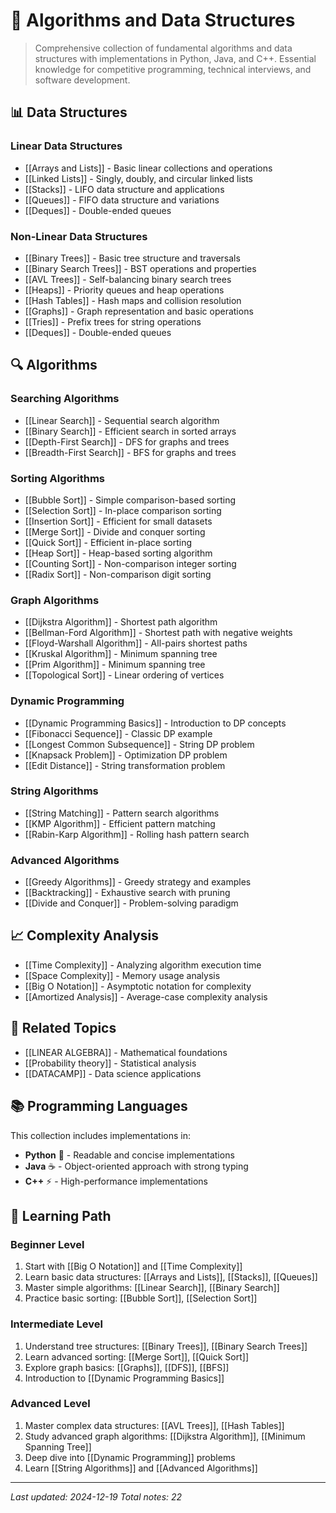 # 🧮 Algorithms and Data Structures

> Comprehensive collection of fundamental algorithms and data structures with implementations in Python, Java, and C++. Essential knowledge for competitive programming, technical interviews, and software development.

## 📊 Data Structures

### Linear Data Structures
- [[Arrays and Lists]] - Basic linear collections and operations
- [[Linked Lists]] - Singly, doubly, and circular linked lists
- [[Stacks]] - LIFO data structure and applications
- [[Queues]] - FIFO data structure and variations
- [[Deques]] - Double-ended queues

### Non-Linear Data Structures
- [[Binary Trees]] - Basic tree structure and traversals
- [[Binary Search Trees]] - BST operations and properties
- [[AVL Trees]] - Self-balancing binary search trees
- [[Heaps]] - Priority queues and heap operations
- [[Hash Tables]] - Hash maps and collision resolution
- [[Graphs]] - Graph representation and basic operations
- [[Tries]] - Prefix trees for string operations
- [[Deques]] - Double-ended queues

## 🔍 Algorithms

### Searching Algorithms
- [[Linear Search]] - Sequential search algorithm
- [[Binary Search]] - Efficient search in sorted arrays
- [[Depth-First Search]] - DFS for graphs and trees
- [[Breadth-First Search]] - BFS for graphs and trees

### Sorting Algorithms
- [[Bubble Sort]] - Simple comparison-based sorting
- [[Selection Sort]] - In-place comparison sorting
- [[Insertion Sort]] - Efficient for small datasets
- [[Merge Sort]] - Divide and conquer sorting
- [[Quick Sort]] - Efficient in-place sorting
- [[Heap Sort]] - Heap-based sorting algorithm
- [[Counting Sort]] - Non-comparison integer sorting
- [[Radix Sort]] - Non-comparison digit sorting

### Graph Algorithms
- [[Dijkstra Algorithm]] - Shortest path algorithm
- [[Bellman-Ford Algorithm]] - Shortest path with negative weights
- [[Floyd-Warshall Algorithm]] - All-pairs shortest paths
- [[Kruskal Algorithm]] - Minimum spanning tree
- [[Prim Algorithm]] - Minimum spanning tree
- [[Topological Sort]] - Linear ordering of vertices

### Dynamic Programming
- [[Dynamic Programming Basics]] - Introduction to DP concepts
- [[Fibonacci Sequence]] - Classic DP example
- [[Longest Common Subsequence]] - String DP problem
- [[Knapsack Problem]] - Optimization DP problem
- [[Edit Distance]] - String transformation problem

### String Algorithms
- [[String Matching]] - Pattern search algorithms
- [[KMP Algorithm]] - Efficient pattern matching
- [[Rabin-Karp Algorithm]] - Rolling hash pattern search

### Advanced Algorithms
- [[Greedy Algorithms]] - Greedy strategy and examples
- [[Backtracking]] - Exhaustive search with pruning
- [[Divide and Conquer]] - Problem-solving paradigm

## 📈 Complexity Analysis

- [[Time Complexity]] - Analyzing algorithm execution time
- [[Space Complexity]] - Memory usage analysis
- [[Big O Notation]] - Asymptotic notation for complexity
- [[Amortized Analysis]] - Average-case complexity analysis

## 🔗 Related Topics

- [[LINEAR ALGEBRA]] - Mathematical foundations
- [[Probability theory]] - Statistical analysis
- [[DATACAMP]] - Data science applications

## 📚 Programming Languages

This collection includes implementations in:
- **Python** 🐍 - Readable and concise implementations
- **Java** ☕ - Object-oriented approach with strong typing
- **C++** ⚡ - High-performance implementations

## 🎯 Learning Path

### Beginner Level
1. Start with [[Big O Notation]] and [[Time Complexity]]
2. Learn basic data structures: [[Arrays and Lists]], [[Stacks]], [[Queues]]
3. Master simple algorithms: [[Linear Search]], [[Binary Search]]
4. Practice basic sorting: [[Bubble Sort]], [[Selection Sort]]

### Intermediate Level
1. Understand tree structures: [[Binary Trees]], [[Binary Search Trees]]
2. Learn advanced sorting: [[Merge Sort]], [[Quick Sort]]
3. Explore graph basics: [[Graphs]], [[DFS]], [[BFS]]
4. Introduction to [[Dynamic Programming Basics]]

### Advanced Level
1. Master complex data structures: [[AVL Trees]], [[Hash Tables]]
2. Study advanced graph algorithms: [[Dijkstra Algorithm]], [[Minimum Spanning Tree]]
3. Deep dive into [[Dynamic Programming]] problems
4. Learn [[String Algorithms]] and [[Advanced Algorithms]]

---

*Last updated: 2024-12-19*
*Total notes: 22*